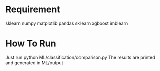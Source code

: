 # Requirement
sklearn
numpy
matplotlib
pandas
sklearn
xgboost 
imblearn

# How To Run
Just run python ML/classification/comparison.py
The results are printed and generated in ML/output

